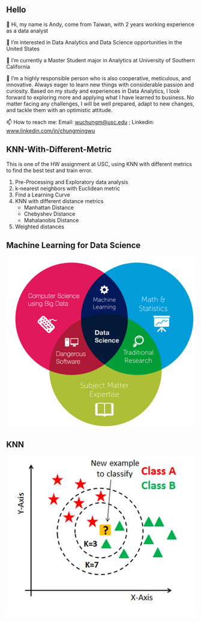 ## Hello

👋 Hi, my name is Andy, come from Taiwan, with 2 years working experience as a data analyst

👀 I’m interested in Data Analytics and Data Science opportunities in the United States

🌱 I’m currently a Master Student major in Analytics at University of Southern California

💞️ I’m a highly responsible person who is also cooperative, meticulous, and innovative. Always eager to learn new things with considerable passion and curiosity. Based on my study and experiences in Data Analytics, I look forward to exploring more and applying what I have learned to business. No matter facing any challenges, I will be well prepared, adapt to new changes, and tackle them with an optimistic attitude.

📫 How to reach me: Email: wuchungm@usc.edu ; Linkedin: www.linkedin.com/in/chungmingwu


## KNN-With-Different-Metric

This is one of the HW assignment at USC, using KNN with different metrics to find the best test and train error.

1. Pre-Processing and Exploratory data analysis
2. k-nearest neighbors with Euclidean metric
3. Find a Learning Curve
4. KNN with different distance metrics
   - Manhattan Distance
   - Chebyshev Distance   
   - Mahalanobis Distance
5. Weighted distances


## Machine Learning for Data Science
![data_science](ds.jpg)

## KNN
![data_science](KNN.jpg)
